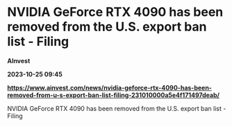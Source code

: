 # NVIDIA GeForce RTX 4090 has been removed from the U.S. export ban list - Filing
**AInvest**

**2023-10-25 09:45**

**https://www.ainvest.com/news/nvidia-geforce-rtx-4090-has-been-removed-from-u-s-export-ban-list-filing-231010000a5e4f171497deab/**

NVIDIA GeForce RTX 4090 has been removed from the U.S. export ban list - Filing